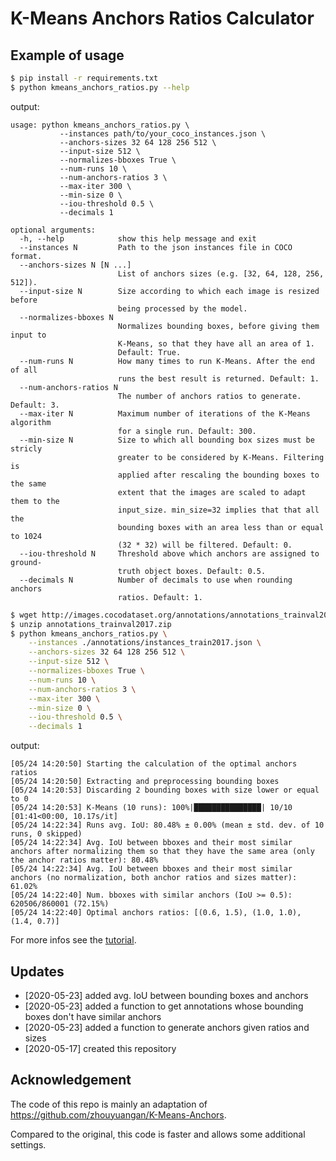 # K-Means Anchors Ratios Calculator

## Example of usage

```bash
$ pip install -r requirements.txt
$ python kmeans_anchors_ratios.py --help
```
output:
```
usage: python kmeans_anchors_ratios.py \
           --instances path/to/your_coco_instances.json \
           --anchors-sizes 32 64 128 256 512 \
           --input-size 512 \
           --normalizes-bboxes True \
           --num-runs 10 \
           --num-anchors-ratios 3 \
           --max-iter 300 \
           --min-size 0 \
           --iou-threshold 0.5 \
           --decimals 1

optional arguments:
  -h, --help            show this help message and exit
  --instances N         Path to the json instances file in COCO format.
  --anchors-sizes N [N ...]
                        List of anchors sizes (e.g. [32, 64, 128, 256, 512]).
  --input-size N        Size according to which each image is resized before
                        being processed by the model.
  --normalizes-bboxes N
                        Normalizes bounding boxes, before giving them input to
                        K-Means, so that they have all an area of ​​1.
                        Default: True.
  --num-runs N          How many times to run K-Means. After the end of all
                        runs the best result is returned. Default: 1.
  --num-anchors-ratios N
                        The number of anchors ratios to generate. Default: 3.
  --max-iter N          Maximum number of iterations of the K-Means algorithm
                        for a single run. Default: 300.
  --min-size N          Size to which all bounding box sizes must be stricly
                        greater to be considered by K-Means. Filtering is
                        applied after rescaling the bounding boxes to the same
                        extent that the images are scaled to adapt them to the
                        input_size. min_size=32 implies that that all the
                        bounding boxes with an area less than or equal to 1024
                        (32 * 32) will be filtered. Default: 0.
  --iou-threshold N     Threshold above which anchors are assigned to ground-
                        truth object boxes. Default: 0.5.
  --decimals N          Number of decimals to use when rounding anchors
                        ratios. Default: 1.
```
```bash
$ wget http://images.cocodataset.org/annotations/annotations_trainval2017.zip
$ unzip annotations_trainval2017.zip
$ python kmeans_anchors_ratios.py \
    --instances ./annotations/instances_train2017.json \
    --anchors-sizes 32 64 128 256 512 \
    --input-size 512 \
    --normalizes-bboxes True \
    --num-runs 10 \
    --num-anchors-ratios 3 \
    --max-iter 300 \
    --min-size 0 \
    --iou-threshold 0.5 \
    --decimals 1
```
output:
```
[05/24 14:20:50] Starting the calculation of the optimal anchors ratios
[05/24 14:20:50] Extracting and preprocessing bounding boxes
[05/24 14:20:53] Discarding 2 bounding boxes with size lower or equal to 0
[05/24 14:20:53] K-Means (10 runs): 100%|███████████████| 10/10 [01:41<00:00, 10.17s/it]
[05/24 14:22:34] Runs avg. IoU: 80.48% ± 0.00% (mean ± std. dev. of 10 runs, 0 skipped)
[05/24 14:22:34] Avg. IoU between bboxes and their most similar anchors after normalizing them so that they have the same area (only the anchor ratios matter): 80.48%
[05/24 14:22:34] Avg. IoU between bboxes and their most similar anchors (no normalization, both anchor ratios and sizes matter): 61.02%
[05/24 14:22:40] Num. bboxes with similar anchors (IoU >= 0.5):  620506/860001 (72.15%)
[05/24 14:22:40] Optimal anchors ratios: [(0.6, 1.5), (1.0, 1.0), (1.4, 0.7)]
```
For more infos see the [tutorial](tutorial.ipynb).
## Updates

* [2020-05-23] added avg. IoU between bounding boxes and anchors
* [2020-05-23] added a function to get annotations whose bounding boxes don't have similar anchors
* [2020-05-23] added a function to generate anchors given ratios and sizes
* [2020-05-17] created this repository

## Acknowledgement

The code of this repo is mainly an adaptation of https://github.com/zhouyuangan/K-Means-Anchors.

Compared to the original, this code is faster and allows some additional settings.
